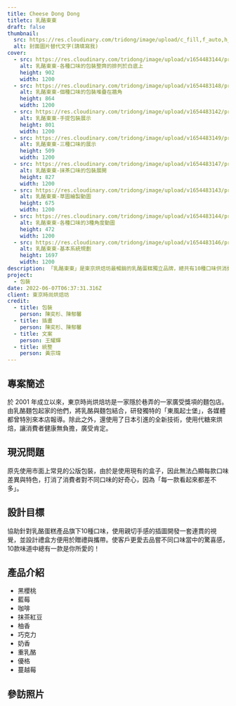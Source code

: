 ```yaml
---
title: Cheese Dong Dong
titletc: 乳酪東東
draft: false
thumbnail:
  src: https://res.cloudinary.com/tridong/image/upload/c_fill,f_auto,h_630,q_auto,w_1200/v1654483148/project/cheese-dong-dong/02-%E4%B9%B3%E9%85%AA%E6%9D%B1%E6%9D%B1-%E5%90%84%E7%A8%AE%E5%8F%A3%E5%91%B3%E7%9B%92%E5%AD%90%E7%9A%84%E5%A0%86%E7%96%8A%E5%B1%95%E7%A4%BA.webp
  alt: 封面圖片替代文字(請填寫我)
cover:
  - src: https://res.cloudinary.com/tridong/image/upload/v1654483144/project/cheese-dong-dong/01-%E4%B9%B3%E9%85%AA%E6%9D%B1%E6%9D%B1-%E5%90%84%E7%A8%AE%E5%8F%A3%E5%91%B3%E7%9B%92%E5%AD%90%E7%9A%84%E5%B1%95%E7%A4%BA.webp
    alt: 乳酪東東-各種口味的包裝整齊的排列於白底上
    height: 902
    width: 1200
  - src: https://res.cloudinary.com/tridong/image/upload/v1654483148/project/cheese-dong-dong/02-%E4%B9%B3%E9%85%AA%E6%9D%B1%E6%9D%B1-%E5%90%84%E7%A8%AE%E5%8F%A3%E5%91%B3%E7%9B%92%E5%AD%90%E7%9A%84%E5%A0%86%E7%96%8A%E5%B1%95%E7%A4%BA.webp
    alt: 乳酪東東-個種口味的包裝堆疊在牆角
    height: 864
    width: 1200
  - src: https://res.cloudinary.com/tridong/image/upload/v1654483142/project/cheese-dong-dong/03-%E4%B9%B3%E9%85%AA%E6%9D%B1%E6%9D%B1-%E5%A4%96%E5%8C%85%E8%A3%9D%E5%A0%86%E7%96%8A%E5%B1%95%E7%A4%BA.webp
    alt: 乳酪東東-手提包裝展示
    height: 801
    width: 1200
  - src: https://res.cloudinary.com/tridong/image/upload/v1654483149/project/cheese-dong-dong/04-%E4%B9%B3%E9%85%AA%E6%9D%B1%E6%9D%B1-%E4%B8%89%E7%A8%AE%E9%A1%9E%E7%9A%84%E5%8F%A3%E5%91%B3%E7%A4%BA%E6%84%8F%E5%9C%96.webp
    alt: 乳酪東東-三種口味的展示
    height: 509
    width: 1200
  - src: https://res.cloudinary.com/tridong/image/upload/v1654483147/project/cheese-dong-dong/05-%E4%B9%B3%E9%85%AA%E6%9D%B1%E6%9D%B1-%E6%8A%B9%E8%8C%B6%E5%8F%A3%E5%91%B3%E6%89%93%E9%96%8B%E6%83%85%E5%A2%83_%E6%8B%B7%E8%B2%9D.webp
    alt: 乳酪東東-抹茶口味的包裝展開
    height: 827
    width: 1200
  - src: https://res.cloudinary.com/tridong/image/upload/v1654483143/project/cheese-dong-dong/06-%E4%B9%B3%E9%85%AA%E6%9D%B1%E6%9D%B1-10%E7%A8%AE%E5%8F%A3%E5%91%B3%E7%9A%84%E6%8F%92%E7%95%AB%E7%B9%AA%E8%A3%BD%E9%81%8E%E7%A8%8B%E5%8B%95%E7%95%AB.webp
    alt: 乳酪東東-草圖繪製動圖
    height: 675
    width: 1200
  - src: https://res.cloudinary.com/tridong/image/upload/v1654483144/project/cheese-dong-dong/07-%E4%B9%B3%E9%85%AA%E6%9D%B1%E6%9D%B1-%E5%8C%85%E8%A3%9D%E5%B1%95%E7%A4%BA%E5%90%88%E4%BD%B5%E5%8B%95%E7%95%AB.webp
    alt: 乳酪東東-各種口味的3種角度動圖
    height: 472
    width: 1200
  - src: https://res.cloudinary.com/tridong/image/upload/v1654483146/project/cheese-dong-dong/08-%E4%B9%B3%E9%85%AA%E6%9D%B1%E6%9D%B1_%E5%9F%BA%E6%9C%AC%E7%B3%BB%E7%B5%B1.webp
    alt: 乳酪東東-基本系統規劃
    height: 1697
    width: 1200
description: 「乳酪東東」是東京烘焙坊最暢銷的乳酪蛋糕獨立品牌，總共有10種口味供消費者挑選。藉由親切手感的插畫推廣廣受各年齡層喜愛的乳酪蛋糕，使其不僅口感豐富，在視覺上也可以充滿驚喜。
project:
  - 包裝
date: 2022-06-07T06:37:31.316Z
client: 東京時尚烘焙坊
credit:
  - title: 包裝
    person: 陳奕杉、陳郁馨
  - title: 插畫
    person: 陳奕杉、陳郁馨
  - title: 文案
    person: 王耀輝
  - title: 統整
    person: 黃宗瑋
---
```

## 專案簡述

於 2001 年成立以來，東京時尚烘焙坊是一家隱於巷弄的一家廣受獎項的麵包店。由乳酪麵包起家的他們，將乳酪與麵包結合，研發獨特的「東風起士堡」，各媒體都曾特別來本店報導。除此之外，還使用了日本引進的全新技術，使用代糖來烘焙，讓消費者健康無負擔，廣受肯定。

## 現況問題

原先使用市面上常見的公版包裝，由於是使用現有的盒子，因此無法凸顯每款口味差異與特色，打消了消費者對不同口味的好奇心，因為「每一款看起來都差不多」。

## 設計目標

協助針對乳酪蛋糕產品旗下10種口味，使用親切手感的插圖開發一套連貫的視覺，並設計禮盒方便用於贈禮與攜帶。使客戶更愛去品嘗不同口味當中的驚喜感，10款味道中總有一款是你所愛的！

## 產品介紹

* 黑櫻桃
* 藍莓
* 咖啡
* 抹茶紅豆
* 柚香
* 巧克力
* 奶香
* 重乳酪
* 優格
* 蔓越莓

## 參訪照片

<div class="flex flex-col justify-center lg:flex-row">
<img class="w-full m-0" src="https://ucarecdn.com/0316c81c-9901-45f1-b93e-c4f1a9846d99/-/resize/300x/-/format/webp/-/brightness/40/-/quality/smart/" alt="">
<img class="w-full m-0" src="https://ucarecdn.com/ce6d5265-f33d-4b4c-865e-04093c9c1a58/-/resize/300x/-/format/webp/-/brightness/40/-/quality/smart/" alt="">
</div>
